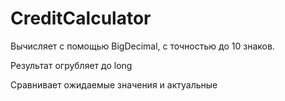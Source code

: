 # CreditCalculator

Вычисляет с помощью BigDecimal, с точностью до 10 знаков.

Результат огрубляет до long

Сравнивает ожидаемые значения и актуальные
